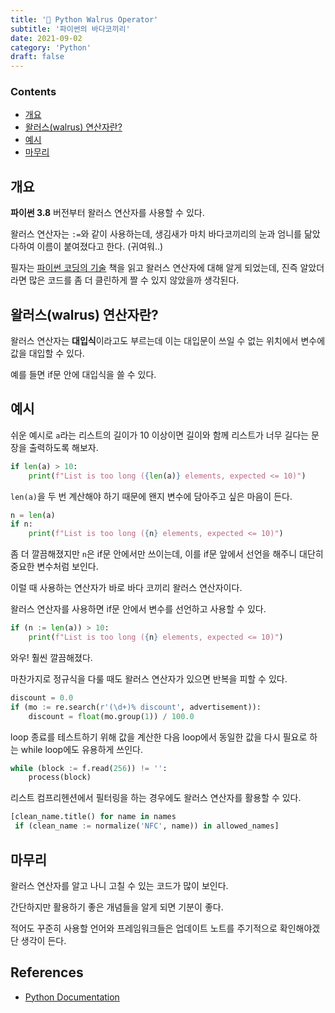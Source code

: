 ```yaml
---
title: '🐍 Python Walrus Operator'
subtitle: '파이썬의 바다코끼리'
date: 2021-09-02
category: 'Python'
draft: false
---
```


### Contents
- [개요](#개요)
- [왈러스(walrus) 연산자란?](#왈러스(walrus)-연산자란?)
- [예시](#예시)
- [마무리](#마무리)

## 개요

**파이썬 3.8** 버전부터 왈러스 연산자를 사용할 수 있다.

왈러스 연산자는 `:=`와 같이 사용하는데, 생김새가 마치 바다코끼리의 눈과 엄니를 닮았다하여 이름이 붙여졌다고 한다. (귀여워..)

필자는 [파이썬 코딩의 기술](https://books.google.co.kr/books/about/%ED%8C%8C%EC%9D%B4%EC%8D%AC_%EC%BD%94%EB%94%A9%EC%9D%98_%EA%B8%B0%EC%88%A0_%EA%B0%9C%EC%A0%952%ED%8C%90.html?id=tQYHEAAAQBAJ&printsec=frontcover&source=kp_read_button&hl=ko&redir_esc=y#v=onepage&q&f=false) 책을 읽고 왈러스 연산자에 대해 알게 되었는데, 진즉 알았더라면 많은 코드를 좀 더 클린하게 짤 수 있지 않았을까 생각된다.

## 왈러스(walrus) 연산자란?

왈러스 연산자는 **대입식**이라고도 부르는데 이는 대입문이 쓰일 수 없는 위치에서 변수에 값을 대입할 수 있다.

예를 들면 if문 안에 대입식을 쓸 수 있다.

## 예시

쉬운 예시로 `a`라는 리스트의 길이가 10 이상이면 길이와 함께 리스트가 너무 길다는 문장을 출력하도록 해보자.

```python
if len(a) > 10:
    print(f"List is too long ({len(a)} elements, expected <= 10)")
```

`len(a)`을 두 번 계산해야 하기 때문에 왠지 변수에 담아주고 싶은 마음이 든다.

```python
n = len(a)
if n:
    print(f"List is too long ({n} elements, expected <= 10)")
```

좀 더 깔끔해졌지만 `n`은 if문 안에서만 쓰이는데, 이를 if문 앞에서 선언을 해주니 대단히 중요한 변수처럼 보인다.

이럴 때 사용하는 연산자가 바로 바다 코끼리 왈러스 연산자이다.

왈러스 연산자를 사용하면 if문 안에서 변수를 선언하고 사용할 수 있다.

```python
if (n := len(a)) > 10:
    print(f"List is too long ({n} elements, expected <= 10)")
```

와우! 훨씬 깔끔해졌다.

마찬가지로 정규식을 다룰 때도 왈러스 연산자가 있으면 반복을 피할 수 있다.

```python
discount = 0.0
if (mo := re.search(r'(\d+)% discount', advertisement)):
    discount = float(mo.group(1)) / 100.0
```

loop 종료를 테스트하기 위해 값을 계산한 다음 loop에서 동일한 값을 다시 필요로 하는 while loop에도 유용하게 쓰인다.

```python
while (block := f.read(256)) != '':
    process(block)
```

리스트 컴프리헨션에서 필터링을 하는 경우에도 왈러스 연산자를 활용할 수 있다.

```python
[clean_name.title() for name in names
 if (clean_name := normalize('NFC', name)) in allowed_names]
```

## 마무리

왈러스 연산자를 알고 나니 고칠 수 있는 코드가 많이 보인다.

간단하지만 활용하기 좋은 개념들을 알게 되면 기분이 좋다.

적어도 꾸준히 사용할 언어와 프레임워크들은 업데이트 노트를 주기적으로 확인해야겠단 생각이 든다.

## References

- [Python Documentation](https://docs.python.org/3/whatsnew/3.8.html#assignment-expressions)
